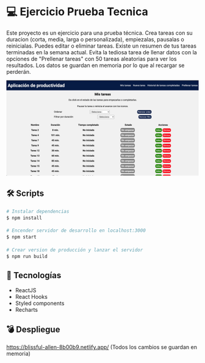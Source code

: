 # 💻 Ejercicio Prueba Tecnica

Este proyecto es un ejercicio para una prueba técnica. Crea tareas con su duracion (corta, media, larga o personalizada), empiezalas, pausalas o reinicialas. Puedes editar o eliminar tareas. Existe un resumen de tus tareas terminadas en la semana actual. Evita la tediosa tarea de llenar datos con la opciones de "Prellenar tareas" con 50 tareas aleatorias para ver los resultados. Los datos se guardan en memoria por lo que al recargar se perderán.

![Home](.readme-static/Home.png)

## 🛠 Scripts

```bash
# Instalar dependencias
$ npm install

# Encender servidor de desarrollo en localhost:3000
$ npm start

# Crear version de producción y lanzar el servidor
$ npm run build

```

## 💎 Tecnologías

- ReactJS
- React Hooks
- Styled components
- Recharts

## 💣 Despliegue

https://blissful-allen-8b00b9.netlify.app/ (Todos los cambios se guardan en memoria)
